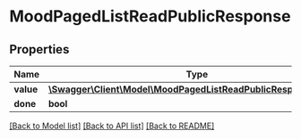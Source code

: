 # MoodPagedListReadPublicResponse

## Properties
Name | Type | Description | Notes
------------ | ------------- | ------------- | -------------
**value** | [**\Swagger\Client\Model\MoodPagedListReadPublicResponseValue[]**](MoodPagedListReadPublicResponseValue.md) |  | [optional] 
**done** | **bool** |  | [optional] 

[[Back to Model list]](../README.md#documentation-for-models) [[Back to API list]](../README.md#documentation-for-api-endpoints) [[Back to README]](../README.md)


